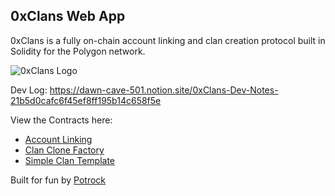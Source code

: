 ## 0xClans Web App

0xClans is a fully on-chain account linking and clan creation protocol built in Solidity for the Polygon network.

![0xClans Logo](https://qnuppwlkqgctjdgodvkm.supabase.co/storage/v1/object/public/0xclans/0xclans-logo.png)

Dev Log: https://dawn-cave-501.notion.site/0xClans-Dev-Notes-21b5d0cafc6f45ef8ff195b14c658f5e

View the Contracts here:

-   [Account Linking](https://mumbai.polygonscan.com/address/0x701a89d25629e57283d7f1817d9eecc05057a76e)
-   [Clan Clone Factory](https://mumbai.polygonscan.com/address/0xC52fD7621DEdF41dd0757EE26AB7af8128Eb26cd)
-   [Simple Clan Template](https://mumbai.polygonscan.com/address/0xa11d5d6f84fd2b3cdea1a1f3d2ce45c3cb06628c#code)

Built for fun by [Potrock](https://twitter.com/Potrock_)
